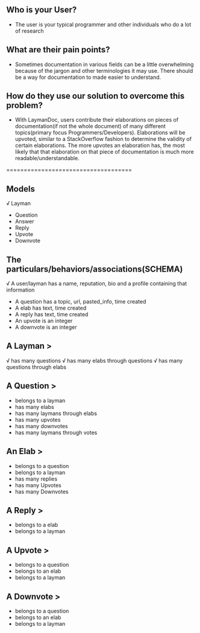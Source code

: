 ## Who is your User?

- The user is your typical programmer and other individuals who do a lot of
  research

## What are their pain points?

- Sometimes documentation in various fields can be a little overwhelming because
  of the jargon and other terminologies it may use. There should be a way for
  documentation to made easier to understand.

## How do they use our solution to overcome this problem?

- With LaymanDoc, users contribute their elaborations on pieces of
  documentation(if not the whole document) of many different topics(primary
  focus Programmers/Developers). Elaborations will be upvoted, similar to a
  StackOverflow fashion to determine the validity of certain elaborations. The
  more upvotes an elaboration has, the most likely that that elaboration on that
  piece of documentation is much more readable/understandable.

====================================

## Models

√ Layman

- Question
- Answer
- Reply
- Upvote
- Downvote

## The particulars/behaviors/associations(SCHEMA)

√ A user/layman has a name, reputation, bio and a profile containing that
information

- A question has a topic, url, pasted_info, time created
- A elab has text, time created
- A reply has text, time created
- An upvote is an integer
- A downvote is an integer

## A Layman >

√ has many questions √ has many elabs through questions √ has many questions
through elabs

## A Question >

- belongs to a layman
- has many elabs
- has many laymans through elabs
- has many upvotes
- has many downvotes
- has many laymans through votes

## An Elab >

- belongs to a question
- belongs to a layman
- has many replies
- has many Upvotes
- has many Downvotes

## A Reply >

- belongs to a elab
- belongs to a layman

## A Upvote >

- belongs to a question
- belongs to an elab
- belongs to a layman

## A Downvote >

- belongs to a question
- belongs to an elab
- belongs to a layman
